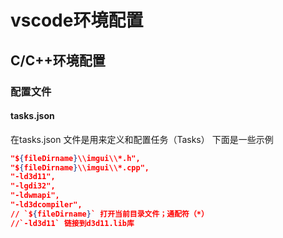 # vscode环境配置

## C/C++环境配置
### 配置文件
#### tasks.json
在tasks.json 文件是用来定义和配置任务（Tasks）
下面是一些示例
```json
"${fileDirname}\\imgui\\*.h",
"${fileDirname}\\imgui\\*.cpp",
"-ld3d11",
"-lgdi32",
"-ldwmapi",
"-ld3dcompiler",
// `${fileDirname}` 打开当前目录文件；通配符（*）
//`-ld3d11` 链接到d3d11.lib库
```